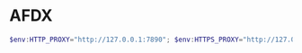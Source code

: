 # AFDX

```ps1
$env:HTTP_PROXY="http://127.0.0.1:7890"; $env:HTTPS_PROXY="http://127.0.0.1:7890" 
```